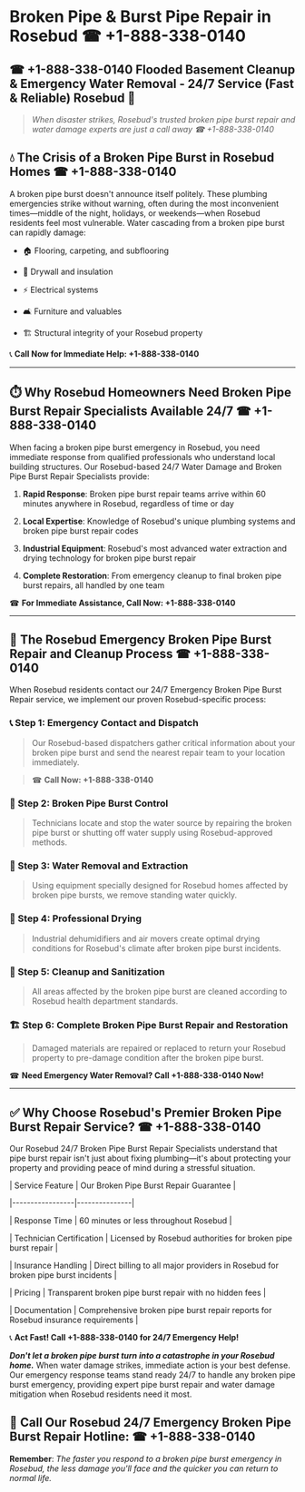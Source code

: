 # Broken Pipe & Burst Pipe Repair in Rosebud ☎ +1-888-338-0140  
## ☎ +1-888-338-0140 Flooded Basement Cleanup & Emergency Water Removal - 24/7 Service (Fast & Reliable) Rosebud 🚨  

> *When disaster strikes, Rosebud's trusted broken pipe burst repair and water damage experts are just a call away ☎ +1-888-338-0140*  

## 💧 The Crisis of a Broken Pipe Burst in Rosebud Homes ☎ +1-888-338-0140  

A broken pipe burst doesn't announce itself politely. These plumbing emergencies strike without warning, often during the most inconvenient times—middle of the night, holidays, or weekends—when Rosebud residents feel most vulnerable. Water cascading from a broken pipe burst can rapidly damage:  

* 🏠 Flooring, carpeting, and subflooring  
* 🧱 Drywall and insulation  
* ⚡ Electrical systems  
* 🛋️ Furniture and valuables  
* 🏗️ Structural integrity of your Rosebud property  

📞 **Call Now for Immediate Help: +1-888-338-0140**  

---  

## ⏱️ Why Rosebud Homeowners Need Broken Pipe Burst Repair Specialists Available 24/7 ☎ +1-888-338-0140  

When facing a broken pipe burst emergency in Rosebud, you need immediate response from qualified professionals who understand local building structures. Our Rosebud-based 24/7 Water Damage and Broken Pipe Burst Repair Specialists provide:  

1. **Rapid Response**: Broken pipe burst repair teams arrive within 60 minutes anywhere in Rosebud, regardless of time or day  
2. **Local Expertise**: Knowledge of Rosebud's unique plumbing systems and broken pipe burst repair codes  
3. **Industrial Equipment**: Rosebud's most advanced water extraction and drying technology for broken pipe burst repair  
4. **Complete Restoration**: From emergency cleanup to final broken pipe burst repairs, all handled by one team  

☎ **For Immediate Assistance, Call Now: +1-888-338-0140**  

---  

## 🔧 The Rosebud Emergency Broken Pipe Burst Repair and Cleanup Process ☎ +1-888-338-0140  

When Rosebud residents contact our 24/7 Emergency Broken Pipe Burst Repair service, we implement our proven Rosebud-specific process:  

### 📞 Step 1: Emergency Contact and Dispatch  
> Our Rosebud-based dispatchers gather critical information about your broken pipe burst and send the nearest repair team to your location immediately.  
> ☎ **Call Now: +1-888-338-0140**  

### 🚿 Step 2: Broken Pipe Burst Control  
> Technicians locate and stop the water source by repairing the broken pipe burst or shutting off water supply using Rosebud-approved methods.  

### 🌊 Step 3: Water Removal and Extraction  
> Using equipment specially designed for Rosebud homes affected by broken pipe bursts, we remove standing water quickly.  

### 💨 Step 4: Professional Drying  
> Industrial dehumidifiers and air movers create optimal drying conditions for Rosebud's climate after broken pipe burst incidents.  

### 🧼 Step 5: Cleanup and Sanitization  
> All areas affected by the broken pipe burst are cleaned according to Rosebud health department standards.  

### 🏗️ Step 6: Complete Broken Pipe Burst Repair and Restoration  
> Damaged materials are repaired or replaced to return your Rosebud property to pre-damage condition after the broken pipe burst.  

☎ **Need Emergency Water Removal? Call +1-888-338-0140 Now!**  

---  

## ✅ Why Choose Rosebud's Premier Broken Pipe Burst Repair Service? ☎ +1-888-338-0140  

Our Rosebud 24/7 Broken Pipe Burst Repair Specialists understand that pipe burst repair isn't just about fixing plumbing—it's about protecting your property and providing peace of mind during a stressful situation.  

| Service Feature | Our Broken Pipe Burst Repair Guarantee |  
|-----------------|---------------|  
| Response Time | 60 minutes or less throughout Rosebud |  
| Technician Certification | Licensed by Rosebud authorities for broken pipe burst repair |  
| Insurance Handling | Direct billing to all major providers in Rosebud for broken pipe burst incidents |  
| Pricing | Transparent broken pipe burst repair with no hidden fees |  
| Documentation | Comprehensive broken pipe burst repair reports for Rosebud insurance requirements |  

📞 **Act Fast! Call +1-888-338-0140 for 24/7 Emergency Help!**  

***Don't let a broken pipe burst turn into a catastrophe in your Rosebud home.*** When water damage strikes, immediate action is your best defense. Our emergency response teams stand ready 24/7 to handle any broken pipe burst emergency, providing expert pipe burst repair and water damage mitigation when Rosebud residents need it most.  

## 📱 Call Our Rosebud 24/7 Emergency Broken Pipe Burst Repair Hotline: ☎ +1-888-338-0140  

**Remember**: *The faster you respond to a broken pipe burst emergency in Rosebud, the less damage you'll face and the quicker you can return to normal life.*